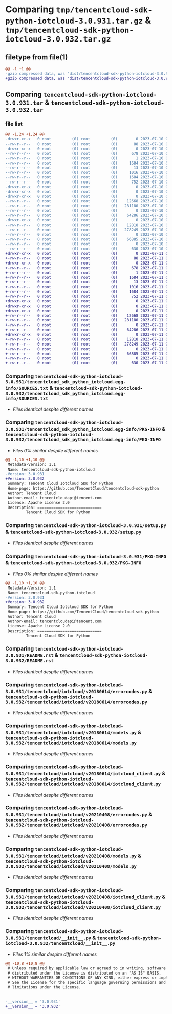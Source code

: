 # Comparing `tmp/tencentcloud-sdk-python-iotcloud-3.0.931.tar.gz` & `tmp/tencentcloud-sdk-python-iotcloud-3.0.932.tar.gz`

## filetype from file(1)

```diff
@@ -1 +1 @@
-gzip compressed data, was "dist/tencentcloud-sdk-python-iotcloud-3.0.931.tar", last modified: Mon Jul 10 00:42:35 2023, max compression
+gzip compressed data, was "dist/tencentcloud-sdk-python-iotcloud-3.0.932.tar", last modified: Tue Jul 11 00:47:48 2023, max compression
```

## Comparing `tencentcloud-sdk-python-iotcloud-3.0.931.tar` & `tencentcloud-sdk-python-iotcloud-3.0.932.tar`

### file list

```diff
@@ -1,24 +1,24 @@
-drwxr-xr-x   0 root         (0) root         (0)        0 2023-07-10 00:42:35.000000 tencentcloud-sdk-python-iotcloud-3.0.931/
--rw-r--r--   0 root         (0) root         (0)       88 2023-07-10 00:42:35.000000 tencentcloud-sdk-python-iotcloud-3.0.931/setup.cfg
-drwxr-xr-x   0 root         (0) root         (0)        0 2023-07-10 00:42:35.000000 tencentcloud-sdk-python-iotcloud-3.0.931/tencentcloud_sdk_python_iotcloud.egg-info/
--rw-r--r--   0 root         (0) root         (0)      678 2023-07-10 00:42:35.000000 tencentcloud-sdk-python-iotcloud-3.0.931/tencentcloud_sdk_python_iotcloud.egg-info/SOURCES.txt
--rw-r--r--   0 root         (0) root         (0)        1 2023-07-10 00:42:35.000000 tencentcloud-sdk-python-iotcloud-3.0.931/tencentcloud_sdk_python_iotcloud.egg-info/dependency_links.txt
--rw-r--r--   0 root         (0) root         (0)     1684 2023-07-10 00:42:35.000000 tencentcloud-sdk-python-iotcloud-3.0.931/tencentcloud_sdk_python_iotcloud.egg-info/PKG-INFO
--rw-r--r--   0 root         (0) root         (0)       13 2023-07-10 00:42:35.000000 tencentcloud-sdk-python-iotcloud-3.0.931/tencentcloud_sdk_python_iotcloud.egg-info/top_level.txt
--rw-r--r--   0 root         (0) root         (0)     1016 2023-07-10 00:42:35.000000 tencentcloud-sdk-python-iotcloud-3.0.931/setup.py
--rw-r--r--   0 root         (0) root         (0)     1684 2023-07-10 00:42:35.000000 tencentcloud-sdk-python-iotcloud-3.0.931/PKG-INFO
--rw-r--r--   0 root         (0) root         (0)      752 2023-07-10 00:42:35.000000 tencentcloud-sdk-python-iotcloud-3.0.931/README.rst
-drwxr-xr-x   0 root         (0) root         (0)        0 2023-07-10 00:42:35.000000 tencentcloud-sdk-python-iotcloud-3.0.931/tencentcloud/
-drwxr-xr-x   0 root         (0) root         (0)        0 2023-07-10 00:42:35.000000 tencentcloud-sdk-python-iotcloud-3.0.931/tencentcloud/iotcloud/
-drwxr-xr-x   0 root         (0) root         (0)        0 2023-07-10 00:42:35.000000 tencentcloud-sdk-python-iotcloud-3.0.931/tencentcloud/iotcloud/v20180614/
--rw-r--r--   0 root         (0) root         (0)    12668 2023-07-10 00:42:35.000000 tencentcloud-sdk-python-iotcloud-3.0.931/tencentcloud/iotcloud/v20180614/errorcodes.py
--rw-r--r--   0 root         (0) root         (0)   281180 2023-07-10 00:42:35.000000 tencentcloud-sdk-python-iotcloud-3.0.931/tencentcloud/iotcloud/v20180614/models.py
--rw-r--r--   0 root         (0) root         (0)        0 2023-07-10 00:42:35.000000 tencentcloud-sdk-python-iotcloud-3.0.931/tencentcloud/iotcloud/v20180614/__init__.py
--rw-r--r--   0 root         (0) root         (0)    64286 2023-07-10 00:42:35.000000 tencentcloud-sdk-python-iotcloud-3.0.931/tencentcloud/iotcloud/v20180614/iotcloud_client.py
-drwxr-xr-x   0 root         (0) root         (0)        0 2023-07-10 00:42:35.000000 tencentcloud-sdk-python-iotcloud-3.0.931/tencentcloud/iotcloud/v20210408/
--rw-r--r--   0 root         (0) root         (0)    12818 2023-07-10 00:42:35.000000 tencentcloud-sdk-python-iotcloud-3.0.931/tencentcloud/iotcloud/v20210408/errorcodes.py
--rw-r--r--   0 root         (0) root         (0)   278249 2023-07-10 00:42:35.000000 tencentcloud-sdk-python-iotcloud-3.0.931/tencentcloud/iotcloud/v20210408/models.py
--rw-r--r--   0 root         (0) root         (0)        0 2023-07-10 00:42:35.000000 tencentcloud-sdk-python-iotcloud-3.0.931/tencentcloud/iotcloud/v20210408/__init__.py
--rw-r--r--   0 root         (0) root         (0)    66885 2023-07-10 00:42:35.000000 tencentcloud-sdk-python-iotcloud-3.0.931/tencentcloud/iotcloud/v20210408/iotcloud_client.py
--rw-r--r--   0 root         (0) root         (0)        0 2023-07-10 00:42:35.000000 tencentcloud-sdk-python-iotcloud-3.0.931/tencentcloud/iotcloud/__init__.py
--rw-r--r--   0 root         (0) root         (0)      630 2023-07-10 00:42:35.000000 tencentcloud-sdk-python-iotcloud-3.0.931/tencentcloud/__init__.py
+drwxr-xr-x   0 root         (0) root         (0)        0 2023-07-11 00:47:48.000000 tencentcloud-sdk-python-iotcloud-3.0.932/
+-rw-r--r--   0 root         (0) root         (0)       88 2023-07-11 00:47:48.000000 tencentcloud-sdk-python-iotcloud-3.0.932/setup.cfg
+drwxr-xr-x   0 root         (0) root         (0)        0 2023-07-11 00:47:48.000000 tencentcloud-sdk-python-iotcloud-3.0.932/tencentcloud_sdk_python_iotcloud.egg-info/
+-rw-r--r--   0 root         (0) root         (0)      678 2023-07-11 00:47:48.000000 tencentcloud-sdk-python-iotcloud-3.0.932/tencentcloud_sdk_python_iotcloud.egg-info/SOURCES.txt
+-rw-r--r--   0 root         (0) root         (0)        1 2023-07-11 00:47:48.000000 tencentcloud-sdk-python-iotcloud-3.0.932/tencentcloud_sdk_python_iotcloud.egg-info/dependency_links.txt
+-rw-r--r--   0 root         (0) root         (0)     1684 2023-07-11 00:47:48.000000 tencentcloud-sdk-python-iotcloud-3.0.932/tencentcloud_sdk_python_iotcloud.egg-info/PKG-INFO
+-rw-r--r--   0 root         (0) root         (0)       13 2023-07-11 00:47:48.000000 tencentcloud-sdk-python-iotcloud-3.0.932/tencentcloud_sdk_python_iotcloud.egg-info/top_level.txt
+-rw-r--r--   0 root         (0) root         (0)     1016 2023-07-11 00:47:48.000000 tencentcloud-sdk-python-iotcloud-3.0.932/setup.py
+-rw-r--r--   0 root         (0) root         (0)     1684 2023-07-11 00:47:48.000000 tencentcloud-sdk-python-iotcloud-3.0.932/PKG-INFO
+-rw-r--r--   0 root         (0) root         (0)      752 2023-07-11 00:47:48.000000 tencentcloud-sdk-python-iotcloud-3.0.932/README.rst
+drwxr-xr-x   0 root         (0) root         (0)        0 2023-07-11 00:47:48.000000 tencentcloud-sdk-python-iotcloud-3.0.932/tencentcloud/
+drwxr-xr-x   0 root         (0) root         (0)        0 2023-07-11 00:47:48.000000 tencentcloud-sdk-python-iotcloud-3.0.932/tencentcloud/iotcloud/
+drwxr-xr-x   0 root         (0) root         (0)        0 2023-07-11 00:47:48.000000 tencentcloud-sdk-python-iotcloud-3.0.932/tencentcloud/iotcloud/v20180614/
+-rw-r--r--   0 root         (0) root         (0)    12668 2023-07-11 00:47:48.000000 tencentcloud-sdk-python-iotcloud-3.0.932/tencentcloud/iotcloud/v20180614/errorcodes.py
+-rw-r--r--   0 root         (0) root         (0)   281180 2023-07-11 00:47:48.000000 tencentcloud-sdk-python-iotcloud-3.0.932/tencentcloud/iotcloud/v20180614/models.py
+-rw-r--r--   0 root         (0) root         (0)        0 2023-07-11 00:47:48.000000 tencentcloud-sdk-python-iotcloud-3.0.932/tencentcloud/iotcloud/v20180614/__init__.py
+-rw-r--r--   0 root         (0) root         (0)    64286 2023-07-11 00:47:48.000000 tencentcloud-sdk-python-iotcloud-3.0.932/tencentcloud/iotcloud/v20180614/iotcloud_client.py
+drwxr-xr-x   0 root         (0) root         (0)        0 2023-07-11 00:47:48.000000 tencentcloud-sdk-python-iotcloud-3.0.932/tencentcloud/iotcloud/v20210408/
+-rw-r--r--   0 root         (0) root         (0)    12818 2023-07-11 00:47:48.000000 tencentcloud-sdk-python-iotcloud-3.0.932/tencentcloud/iotcloud/v20210408/errorcodes.py
+-rw-r--r--   0 root         (0) root         (0)   278249 2023-07-11 00:47:48.000000 tencentcloud-sdk-python-iotcloud-3.0.932/tencentcloud/iotcloud/v20210408/models.py
+-rw-r--r--   0 root         (0) root         (0)        0 2023-07-11 00:47:48.000000 tencentcloud-sdk-python-iotcloud-3.0.932/tencentcloud/iotcloud/v20210408/__init__.py
+-rw-r--r--   0 root         (0) root         (0)    66885 2023-07-11 00:47:48.000000 tencentcloud-sdk-python-iotcloud-3.0.932/tencentcloud/iotcloud/v20210408/iotcloud_client.py
+-rw-r--r--   0 root         (0) root         (0)        0 2023-07-11 00:47:48.000000 tencentcloud-sdk-python-iotcloud-3.0.932/tencentcloud/iotcloud/__init__.py
+-rw-r--r--   0 root         (0) root         (0)      630 2023-07-11 00:47:48.000000 tencentcloud-sdk-python-iotcloud-3.0.932/tencentcloud/__init__.py
```

### Comparing `tencentcloud-sdk-python-iotcloud-3.0.931/tencentcloud_sdk_python_iotcloud.egg-info/SOURCES.txt` & `tencentcloud-sdk-python-iotcloud-3.0.932/tencentcloud_sdk_python_iotcloud.egg-info/SOURCES.txt`

 * *Files identical despite different names*

### Comparing `tencentcloud-sdk-python-iotcloud-3.0.931/tencentcloud_sdk_python_iotcloud.egg-info/PKG-INFO` & `tencentcloud-sdk-python-iotcloud-3.0.932/tencentcloud_sdk_python_iotcloud.egg-info/PKG-INFO`

 * *Files 0% similar despite different names*

```diff
@@ -1,10 +1,10 @@
 Metadata-Version: 1.1
 Name: tencentcloud-sdk-python-iotcloud
-Version: 3.0.931
+Version: 3.0.932
 Summary: Tencent Cloud Iotcloud SDK for Python
 Home-page: https://github.com/TencentCloud/tencentcloud-sdk-python
 Author: Tencent Cloud
 Author-email: tencentcloudapi@tencent.com
 License: Apache License 2.0
 Description: ============================
         Tencent Cloud SDK for Python
```

### Comparing `tencentcloud-sdk-python-iotcloud-3.0.931/setup.py` & `tencentcloud-sdk-python-iotcloud-3.0.932/setup.py`

 * *Files identical despite different names*

### Comparing `tencentcloud-sdk-python-iotcloud-3.0.931/PKG-INFO` & `tencentcloud-sdk-python-iotcloud-3.0.932/PKG-INFO`

 * *Files 0% similar despite different names*

```diff
@@ -1,10 +1,10 @@
 Metadata-Version: 1.1
 Name: tencentcloud-sdk-python-iotcloud
-Version: 3.0.931
+Version: 3.0.932
 Summary: Tencent Cloud Iotcloud SDK for Python
 Home-page: https://github.com/TencentCloud/tencentcloud-sdk-python
 Author: Tencent Cloud
 Author-email: tencentcloudapi@tencent.com
 License: Apache License 2.0
 Description: ============================
         Tencent Cloud SDK for Python
```

### Comparing `tencentcloud-sdk-python-iotcloud-3.0.931/README.rst` & `tencentcloud-sdk-python-iotcloud-3.0.932/README.rst`

 * *Files identical despite different names*

### Comparing `tencentcloud-sdk-python-iotcloud-3.0.931/tencentcloud/iotcloud/v20180614/errorcodes.py` & `tencentcloud-sdk-python-iotcloud-3.0.932/tencentcloud/iotcloud/v20180614/errorcodes.py`

 * *Files identical despite different names*

### Comparing `tencentcloud-sdk-python-iotcloud-3.0.931/tencentcloud/iotcloud/v20180614/models.py` & `tencentcloud-sdk-python-iotcloud-3.0.932/tencentcloud/iotcloud/v20180614/models.py`

 * *Files identical despite different names*

### Comparing `tencentcloud-sdk-python-iotcloud-3.0.931/tencentcloud/iotcloud/v20180614/iotcloud_client.py` & `tencentcloud-sdk-python-iotcloud-3.0.932/tencentcloud/iotcloud/v20180614/iotcloud_client.py`

 * *Files identical despite different names*

### Comparing `tencentcloud-sdk-python-iotcloud-3.0.931/tencentcloud/iotcloud/v20210408/errorcodes.py` & `tencentcloud-sdk-python-iotcloud-3.0.932/tencentcloud/iotcloud/v20210408/errorcodes.py`

 * *Files identical despite different names*

### Comparing `tencentcloud-sdk-python-iotcloud-3.0.931/tencentcloud/iotcloud/v20210408/models.py` & `tencentcloud-sdk-python-iotcloud-3.0.932/tencentcloud/iotcloud/v20210408/models.py`

 * *Files identical despite different names*

### Comparing `tencentcloud-sdk-python-iotcloud-3.0.931/tencentcloud/iotcloud/v20210408/iotcloud_client.py` & `tencentcloud-sdk-python-iotcloud-3.0.932/tencentcloud/iotcloud/v20210408/iotcloud_client.py`

 * *Files identical despite different names*

### Comparing `tencentcloud-sdk-python-iotcloud-3.0.931/tencentcloud/__init__.py` & `tencentcloud-sdk-python-iotcloud-3.0.932/tencentcloud/__init__.py`

 * *Files 1% similar despite different names*

```diff
@@ -10,8 +10,8 @@
 # Unless required by applicable law or agreed to in writing, software
 # distributed under the License is distributed on an "AS IS" BASIS,
 # WITHOUT WARRANTIES OR CONDITIONS OF ANY KIND, either express or implied.
 # See the License for the specific language governing permissions and
 # limitations under the License.
 
 
-__version__ = '3.0.931'
+__version__ = '3.0.932'
```

